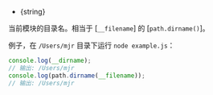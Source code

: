 <!-- YAML
added: v0.1.27
-->

<!-- type=var -->

* {string}

当前模块的目录名。相当于 [`__filename`] 的 [`path.dirname()`]。

例子，在 `/Users/mjr` 目录下运行 `node example.js`：

```js
console.log(__dirname);
// 输出: /Users/mjr
console.log(path.dirname(__filename));
// 输出: /Users/mjr
```

